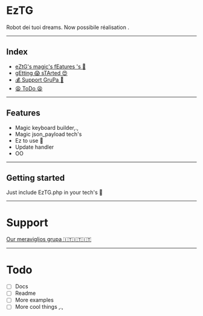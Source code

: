 # EzTG
Robot dei tuoi dreams. Now possibile réalisation .

---
## Index
* [eZtG's magic's fEatures 's 💋](#features)
* [gEtting 😱 sTArted 😍](#getting-started)
* [💰 Support GruPa 🤑](#support)
* [😩 ToDo 😫](#todo)

---
## Features
* Magic keyboard builder,.,
* Magic json_payload tech's
* Ez to use 🤥
* Update handler
* OO

---
## Getting started
Just include EzTG.php in your tech's 💋

---
# Support
[Our meraviglios grupa 🇮🇹🇮🇹🇮🇹](https://t.me/joinchat/HIyPnk3GQ7525LpP62yIWA)

---
# Todo
- [ ] Docs
- [ ] Readme
- [ ] More examples
- [ ] More cool things ,.,

